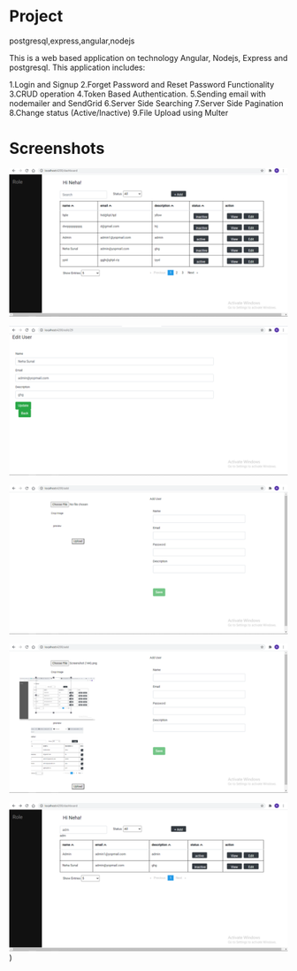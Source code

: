 # Project
postgresql,express,angular,nodejs




This is a web based application on technology Angular, Nodejs, Express and postgresql. This application includes:

1.Login and Signup
2.Forget Password and Reset Password Functionality
3.CRUD operation
4.Token Based Authentication.
5.Sending email with nodemailer and SendGrid
6.Server Side Searching
7.Server Side Pagination
8.Change status (Active/Inactive)
9.File Upload using Multer

# Screenshots

![Image of Yaktocat](https://github.com/Nehasunal/Project/blob/master/frontend/src/assets/Screenshot%20(144).png)

![Image of Yaktocat](https://github.com/Nehasunal/Project/blob/master/frontend/src/assets/Screenshot%20(145).png)

![Image of Yaktocat](https://github.com/Nehasunal/Project/blob/master/frontend/src/assets/Screenshot%20(146).png)

![Image of Yaktocat](https://github.com/Nehasunal/Project/blob/master/frontend/src/assets/Screenshot%20(147).png)

![Image of Yaktocat](https://github.com/Nehasunal/Project/blob/master/frontend/src/assets/Screenshot%20(148).png))
